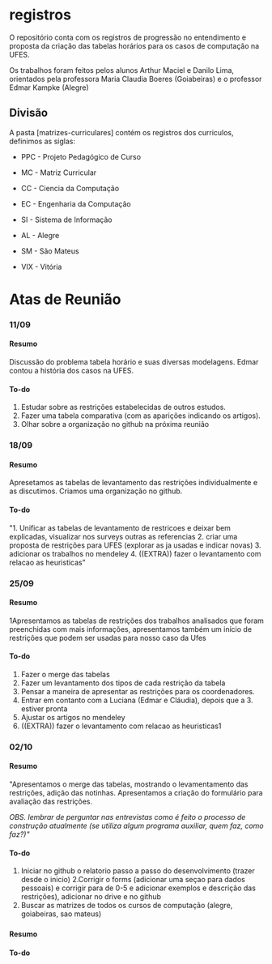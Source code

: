 # registros

O repositório conta com os registros de progressão no entendimento e proposta da criação das tabelas horários para os casos de computação na UFES.

Os trabalhos foram feitos pelos alunos Arthur Maciel e Danilo Lima, orientados pela professora Maria Claudia Boeres (Goiabeiras) e o professor Edmar Kampke (Alegre)
## Divisão
A pasta [matrizes-curriculares] contém os registros dos curriculos, definimos as siglas:
- PPC - Projeto Pedagógico de Curso
- MC - Matriz Curricular

- CC - Ciencia da Computação
- EC - Engenharia da Computação
- SI - Sistema de Informação

- AL - Alegre
- SM - São Mateus
- VIX - Vitória

# Atas de Reunião

### 11/09
#### Resumo
Discussão do problema tabela horário e suas diversas modelagens. 
Edmar contou a história dos casos na UFES.
#### To-do
1. Estudar sobre as restrições estabelecidas de outros estudos. 
2. Fazer uma tabela comparativa (com as aparições indicando os artigos). 
3. Olhar sobre a organização no github na próxima reunião

### 18/09
#### Resumo
Apresetamos as tabelas de levantamento das restrições individualmente e as discutimos. 
Criamos uma organização no github.

#### To-do
"1. Unificar as tabelas de levantamento de restricoes e deixar bem explicadas, visualizar nos surveys outras as referencias
2. criar uma proposta de restrições para UFES (explorar as ja usadas e indicar novas)
3. adicionar os trabalhos no mendeley
4. ((EXTRA)) fazer o levantamento com relacao as heuristicas"

### 25/09
#### Resumo
1Apresentamos as tabelas de restrições dos trabalhos analisados que foram preenchidas com mais informações, 
apresentamos também um início de restrições que podem ser usadas para nosso caso da Ufes
#### To-do
1. Fazer o merge das tabelas
2. Fazer um levantamento dos tipos de cada restrição da tabela
3. Pensar a maneira de apresentar as restrições para os coordenadores.
4. Entrar em contanto com a Luciana (Edmar e Cláudia), depois que a 3. estiver pronta
5. Ajustar os artigos no mendeley
6. ((EXTRA)) fazer o levantamento com relacao as heuristicas1
### 02/10
#### Resumo
"Apresentamos o merge das tabelas, mostrando o levamentamento das restrições, adição das notinhas. Apresentamos a criação do formulário para avaliação das restrições. 

*OBS. lembrar de perguntar nas entrevistas como é feito o processo de construção atualmente (se utiliza algum programa auxiliar, quem faz, como faz?)"*

#### To-do
1. Iniciar no github o relatorio passo a passo do desenvolvimento (trazer desde o inicio) 
2.Corrigir o forms (adicionar uma seçao para dados pessoais) e corrigir para de 0-5 e adicionar exemplos e descrição das restrições), adicionar no drive e no github
3. Buscar as matrizes de todos os cursos de computação (alegre, goiabeiras, sao mateus)

### 
#### Resumo
#### To-do

